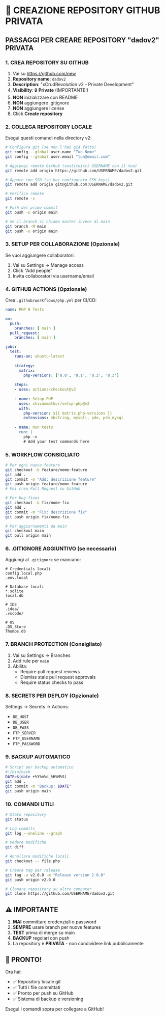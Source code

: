 # 🔐 CREAZIONE REPOSITORY GITHUB PRIVATA

## PASSAGGI PER CREARE REPOSITORY "dadov2" PRIVATA

### 1. CREA REPOSITORY SU GITHUB

1. Vai su https://github.com/new
2. **Repository name**: `dadov2`
3. **Description**: "xCrudRevolution v2 - Private Development"
4. **Visibility**: 🔒 **Private** (IMPORTANTE!)
5. **NON** inizializzare con README
6. **NON** aggiungere .gitignore
7. **NON** aggiungere license
8. Click **Create repository**

### 2. COLLEGA REPOSITORY LOCALE

Esegui questi comandi nella directory v2:

```bash
# Configura git (se non l'hai già fatto)
git config --global user.name "Tuo Nome"
git config --global user.email "tua@email.com"

# Aggiungi remote GitHub (sostituisci USERNAME con il tuo)
git remote add origin https://github.com/USERNAME/dadov2.git

# Oppure con SSH (se hai configurato SSH keys)
git remote add origin git@github.com:USERNAME/dadov2.git

# Verifica remote
git remote -v

# Push del primo commit
git push -u origin main

# Se il branch si chiama master invece di main
git branch -M main
git push -u origin main
```

### 3. SETUP PER COLLABORAZIONE (Opzionale)

Se vuoi aggiungere collaboratori:
1. Vai su Settings → Manage access
2. Click "Add people"
3. Invita collaboratori via username/email

### 4. GITHUB ACTIONS (Opzionale)

Crea `.github/workflows/php.yml` per CI/CD:

```yaml
name: PHP 8 Tests

on:
  push:
    branches: [ main ]
  pull_request:
    branches: [ main ]

jobs:
  test:
    runs-on: ubuntu-latest
    
    strategy:
      matrix:
        php-versions: ['8.0', '8.1', '8.2', '8.3']
    
    steps:
    - uses: actions/checkout@v3
    
    - name: Setup PHP
      uses: shivammathur/setup-php@v2
      with:
        php-version: ${{ matrix.php-versions }}
        extensions: mbstring, mysqli, pdo, pdo_mysql
    
    - name: Run tests
      run: |
        php -v
        # Add your test commands here
```

### 5. WORKFLOW CONSIGLIATO

```bash
# Per ogni nuova feature
git checkout -b feature/nome-feature
git add .
git commit -m "Add: descrizione feature"
git push origin feature/nome-feature
# Poi crea Pull Request su GitHub

# Per bug fixes
git checkout -b fix/nome-fix
git add .
git commit -m "Fix: descrizione fix"
git push origin fix/nome-fix

# Per aggiornamenti da main
git checkout main
git pull origin main
```

### 6. .GITIGNORE AGGIUNTIVO (se necessario)

Aggiungi al `.gitignore` se mancano:

```
# Credentials locali
config.local.php
.env.local

# Database locali
*.sqlite
local.db

# IDE
.idea/
.vscode/

# OS
.DS_Store
Thumbs.db
```

### 7. BRANCH PROTECTION (Consigliato)

1. Vai su Settings → Branches
2. Add rule per `main`
3. Abilita:
   - Require pull request reviews
   - Dismiss stale pull request approvals
   - Require status checks to pass

### 8. SECRETS PER DEPLOY (Opzionale)

Settings → Secrets → Actions:
- `DB_HOST`
- `DB_USER`
- `DB_PASS`
- `FTP_SERVER`
- `FTP_USERNAME`
- `FTP_PASSWORD`

### 9. BACKUP AUTOMATICO

```bash
# Script per backup automatico
#!/bin/bash
DATE=$(date +%Y%m%d_%H%M%S)
git add .
git commit -m "Backup: $DATE"
git push origin main
```

### 10. COMANDI UTILI

```bash
# Stato repository
git status

# Log commits
git log --oneline --graph

# Vedere modifiche
git diff

# Annullare modifiche locali
git checkout -- file.php

# Creare tag per release
git tag -a v2.0.0 -m "Release version 2.0.0"
git push origin v2.0.0

# Clonare repository su altro computer
git clone https://github.com/USERNAME/dadov2.git
```

## ⚠️ IMPORTANTE

1. **MAI** committare credenziali o password
2. **SEMPRE** usare branch per nuove features
3. **TEST** prima di merge su main
4. **BACKUP** regolari con push
5. La repository è **PRIVATA** - non condividere link pubblicamente

## 🚀 PRONTO!

Ora hai:
- ✅ Repository locale git
- ✅ Tutti i file committati
- ✅ Pronto per push su GitHub
- ✅ Sistema di backup e versioning

Esegui i comandi sopra per collegare a GitHub!